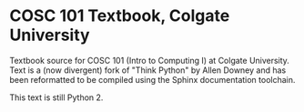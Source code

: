 # COSC 101 Textbook, Colgate University

Textbook source for COSC 101 (Intro to Computing I) at Colgate University.
Text is a (now divergent) fork of "Think Python" by Allen Downey and has
been reformatted to be compiled using the Sphinx documentation toolchain.

This text is still Python 2.
